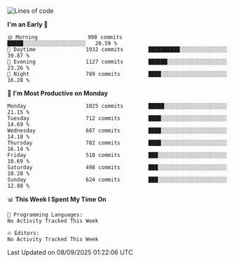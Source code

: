<!--START_SECTION:waka-->
![Lines of code](https://img.shields.io/badge/From%20Hello%20World%20I%27ve%20Written-40.0%20million%20lines%20of%20code-blue)

**I'm an Early 🐤** 

```text
🌞 Morning                998 commits         █████░░░░░░░░░░░░░░░░░░░░   20.59 % 
🌆 Daytime                1932 commits        ██████████░░░░░░░░░░░░░░░   39.87 % 
🌃 Evening                1127 commits        ██████░░░░░░░░░░░░░░░░░░░   23.26 % 
🌙 Night                  789 commits         ████░░░░░░░░░░░░░░░░░░░░░   16.28 % 
```
📅 **I'm Most Productive on Monday** 

```text
Monday                   1025 commits        █████░░░░░░░░░░░░░░░░░░░░   21.15 % 
Tuesday                  712 commits         ████░░░░░░░░░░░░░░░░░░░░░   14.69 % 
Wednesday                687 commits         ████░░░░░░░░░░░░░░░░░░░░░   14.18 % 
Thursday                 782 commits         ████░░░░░░░░░░░░░░░░░░░░░   16.14 % 
Friday                   518 commits         ███░░░░░░░░░░░░░░░░░░░░░░   10.69 % 
Saturday                 498 commits         ███░░░░░░░░░░░░░░░░░░░░░░   10.28 % 
Sunday                   624 commits         ███░░░░░░░░░░░░░░░░░░░░░░   12.88 % 
```


📊 **This Week I Spent My Time On** 

```text
💬 Programming Languages: 
No Activity Tracked This Week

🔥 Editors: 
No Activity Tracked This Week
```


 Last Updated on 08/09/2025 01:22:06 UTC
<!--END_SECTION:waka-->
```
